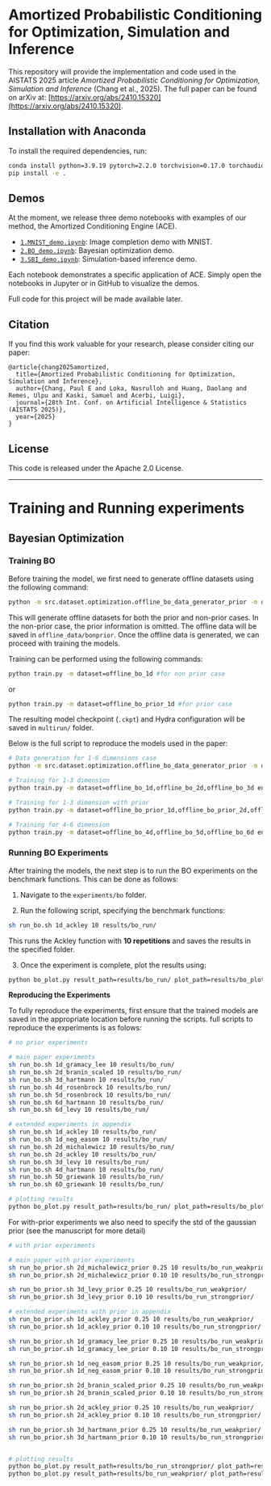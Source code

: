# Amortized Probabilistic Conditioning for Optimization, Simulation and Inference

This repository will provide the implementation and code used in the AISTATS 2025 article *Amortized Probabilistic Conditioning for Optimization, Simulation and Inference* (Chang et al., 2025).
The full paper can be found on arXiv at: [https://arxiv.org/abs/2410.15320](https://arxiv.org/abs/2410.15320).

## Installation with Anaconda
To install the required dependencies, run:

```bash
conda install python=3.9.19 pytorch=2.2.0 torchvision=0.17.0 torchaudio=2.2.0 -c pytorch
pip install -e .
```

## Demos
At the moment, we release three demo notebooks with examples of our method, the Amortized Conditioning Engine (ACE).

- [`1.MNIST_demo.ipynb`](1.MNIST_demo.ipynb): Image completion demo with MNIST.
- [`2.BO_demo.ipynb`](2.BO_demo.ipynb): Bayesian optimization demo.
- [`3.SBI_demo.ipynb`](3.SBI_demo.ipynb): Simulation-based inference demo.

Each notebook demonstrates a specific application of ACE. Simply open the notebooks in Jupyter or in GitHub to visualize the demos.

Full code for this project will be made available later.

## Citation
If you find this work valuable for your research, please consider citing our paper:

```
@article{chang2025amortized,
  title={Amortized Probabilistic Conditioning for Optimization, Simulation and Inference},
  author={Chang, Paul E and Loka, Nasrulloh and Huang, Daolang and Remes, Ulpu and Kaski, Samuel and Acerbi, Luigi},
  journal={28th Int. Conf. on Artificial Intelligence & Statistics (AISTATS 2025)},
  year={2025}
}
```

## License
This code is released under the Apache 2.0 License.

---

# Training and Running experiments

## Bayesian Optimization

### Training BO

Before training the model, we first need to generate offline datasets using the following command:

```bash
python -m src.dataset.optimization.offline_bo_data_generator_prior -m dataset=offline_bo_prior_1d
```
This will generate offline datasets for both the prior and non-prior cases. In the non-prior case, the prior information is omitted. The offline data will be saved in `offline_data/bonprior`. Once the offline data is generated, we can proceed with training the models.

Training can be performed using the following commands:
```bash
python train.py -m dataset=offline_bo_1d #for non prior case
```
or 

```bash
python train.py -m dataset=offline_bo_prior_1d #for prior case
```
The resulting model checkpoint (`.ckpt`) and Hydra configuration will be saved in `multirun/` folder.

Below is the full script to reproduce the models used in the paper:

```bash 
# Data generation for 1-6 dimensions case
python -m src.dataset.optimization.offline_bo_data_generator_prior -m dataset=offline_bo_prior_1d,offline_bo_prior_2d,offline_bo_prior_3d,offline_bo_prior_4d,offline_bo_prior_5d,offline_bo_prior_6d

# Training for 1-3 dimension
python train.py -m dataset=offline_bo_1d,offline_bo_2d,offline_bo_3d encoder=tnpd_dm256df128l6h16 num_steps=500000 batch_size=64

# Training for 1-3 dimension with prior
python train.py -m dataset=offline_bo_prior_1d,offline_bo_prior_2d,offline_bo_prior_3d encoder=tnpd_dm256df128l6h16 num_steps=500000 batch_size=64

# Training for 4-6 dimension
python train.py -m dataset=offline_bo_4d,offline_bo_5d,offline_bo_6d encoder=tnpd_dm128df512l6h8 num_steps=350000 batch_size=128

```

### Running BO Experiments

After training the models, the next step is to run the BO experiments on the benchmark functions. This can be done as follows:

1. Navigate to the `experiments/bo` folder.

2. Run the following script, specifying the benchmark functions:  
   
```bash
sh run_bo.sh 1d_ackley 10 results/bo_run/  
```
This runs the Ackley function with **10 repetitions** and saves the results in the specified folder.

3. Once the experiment is complete, plot the results using:  
```bash
python bo_plot.py result_path=results/bo_run/ plot_path=results/bo_plot/
```

**Reproducing the Experiments**

To fully reproduce the experiments, first ensure that the trained models are saved in the appropriate location before running the scripts.
full scripts to reproduce the experiments is as folows:

```bash
# no prior experiments

# main paper experiments
sh run_bo.sh 1d_gramacy_lee 10 results/bo_run/ 
sh run_bo.sh 2d_branin_scaled 10 results/bo_run/ 
sh run_bo.sh 3d_hartmann 10 results/bo_run/ 
sh run_bo.sh 4d_rosenbrock 10 results/bo_run/
sh run_bo.sh 5d_rosenbrock 10 results/bo_run/
sh run_bo.sh 6d_hartmann 10 results/bo_run/
sh run_bo.sh 6d_levy 10 results/bo_run/    

# extended experiments in appendix
sh run_bo.sh 1d_ackley 10 results/bo_run/ 
sh run_bo.sh 1d_neg_easom 10 results/bo_run/
sh run_bo.sh 2d_michalewicz 10 results/bo_run/
sh run_bo.sh 2d_ackley 10 results/bo_run/
sh run_bo.sh 3d_levy 10 results/bo_run/
sh run_bo.sh 4d_hartmann 10 results/bo_run/
sh run_bo.sh 5D_griewank 10 results/bo_run/
sh run_bo.sh 6D_griewank 10 results/bo_run/      

# plotting results
python bo_plot.py result_path=results/bo_run/ plot_path=results/bo_plot/
```
For with-prior experiments we also need to specify the std of the gaussian prior (see the manuscript for more detail)

```bash
# with prior experiments

# main paper with prior experiments
sh run_bo_prior.sh 2d_michalewicz_prior 0.25 10 results/bo_run_weakprior/
sh run_bo_prior.sh 2d_michalewicz_prior 0.10 10 results/bo_run_strongprior/

sh run_bo_prior.sh 3d_levy_prior 0.25 10 results/bo_run_weakprior/
sh run_bo_prior.sh 3d_levy_prior 0.10 10 results/bo_run_strongprior/

# extended experiments with prior in appendix
sh run_bo_prior.sh 1d_ackley_prior 0.25 10 results/bo_run_weakprior/
sh run_bo_prior.sh 1d_ackley_prior 0.10 10 results/bo_run_strongprior/

sh run_bo_prior.sh 1d_gramacy_lee_prior 0.25 10 results/bo_run_weakprior/
sh run_bo_prior.sh 1d_gramacy_lee_prior 0.10 10 results/bo_run_strongprior/

sh run_bo_prior.sh 1d_neg_easom_prior 0.25 10 results/bo_run_weakprior/
sh run_bo_prior.sh 1d_neg_easom_prior 0.10 10 results/bo_run_strongprior/

sh run_bo_prior.sh 2d_branin_scaled_prior 0.25 10 results/bo_run_weakprior/
sh run_bo_prior.sh 2d_branin_scaled_prior 0.10 10 results/bo_run_strongprior/

sh run_bo_prior.sh 2d_ackley_prior 0.25 10 results/bo_run_weakprior/
sh run_bo_prior.sh 2d_ackley_prior 0.10 10 results/bo_run_strongprior/

sh run_bo_prior.sh 3d_hartmann_prior 0.25 10 results/bo_run_weakprior/
sh run_bo_prior.sh 3d_hartmann_prior 0.10 10 results/bo_run_strongprior/


# plotting results
python bo_plot.py result_path=results/bo_run_strongprior/ plot_path=results/bo_plot/ prefix_file_name="strongprior_"
python bo_plot.py result_path=results/bo_run_weakprior/ plot_path=results/bo_plot/ prefix_file_name="weakprior_"
```


